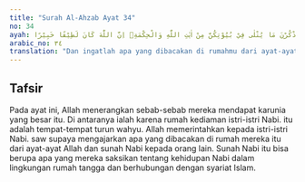 ```yaml
---
title: "Surah Al-Ahzab Ayat 34"
no: 34
ayah: وَاذْكُرْنَ مَا يُتْلٰى فِيْ بُيُوْتِكُنَّ مِنْ اٰيٰتِ اللّٰهِ وَالْحِكْمَةِۗ اِنَّ اللّٰهَ كَانَ لَطِيْفًا خَبِيْرًا ࣖ 
arabic_no: ٣٤
translation: "Dan ingatlah apa yang dibacakan di rumahmu dari ayat-ayat Allah dan hikmah (sunnah Nabimu). Sungguh, Allah Mahalembut, Maha Mengetahui."
---
```


## Tafsir

Pada ayat ini, Allah menerangkan sebab-sebab mereka mendapat karunia yang besar itu. Di antaranya ialah karena rumah kediaman istri-istri Nabi. itu adalah tempat-tempat turun wahyu. Allah memerintahkan kepada istri-istri Nabi. saw supaya mengajarkan apa yang dibacakan di rumah mereka itu dari ayat-ayat Allah dan sunah Nabi kepada orang lain. Sunah Nabi itu bisa berupa apa yang mereka saksikan tentang kehidupan Nabi dalam lingkungan rumah tangga dan berhubungan dengan syariat Islam.